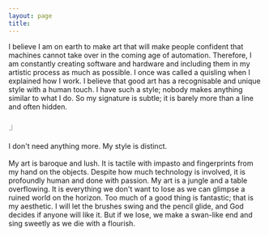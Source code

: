 ```yaml
---
layout: page
title: 
---
```

<div class="header__inline" style="max-width:600px">
     <p>I believe I am on earth to make art that will make people confident that machines cannot take over in the coming age of automation. Therefore, I am constantly creating software and hardware and including them in my artistic process as much as possible. I once was called a quisling when I explained how I work. I believe that good art has a recognisable and unique style with a human touch. I have such a style; nobody makes anything similar to what I do. So my signature is subtle; it is barely more than a line and often hidden.<H3 style="color: #CCCCCC;">⅃</H3>I don't need anything more. My style is distinct.
        <br><br>
     My art is baroque and lush. It is tactile with impasto and fingerprints from my hand on the objects. Despite how much technology is involved, it is profoundly human and done with passion. My art is a jungle and a table overflowing. It is everything we don't want to lose as we can glimpse a ruined world on the horizon. Too much of a good thing is fantastic; that is my aesthetic. I will let the brushes swing and the pencil glide, and God decides if anyone will like it. But if we lose, we make a swan-like end and sing sweetly as we die with a flourish.</p>
</div>








